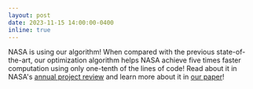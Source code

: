 ```yaml
---
layout: post
date: 2023-11-15 14:00:00-0400
inline: true
---
```


NASA is using our algorithm! When compared with the previous state-of-the-art, our optimization algorithm helps NASA achieve five times faster computation using only one-tenth of the lines of code! Read about it in NASA's [annual project review](https://ntrs.nasa.gov/citations/20230011737) and learn more about it in [our paper](https://arc.aiaa.org/doi/abs/10.2514/6.2023-2003)! 
